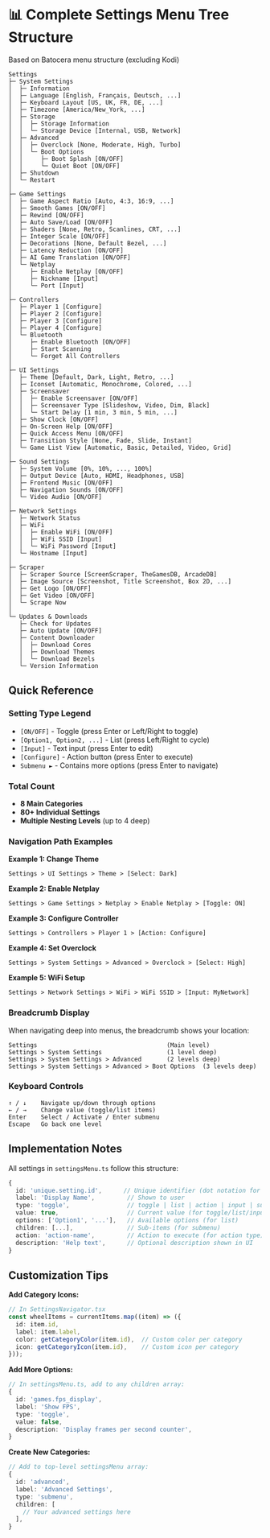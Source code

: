 # 📊 Complete Settings Menu Tree Structure

Based on Batocera menu structure (excluding Kodi)

```
Settings
├─ System Settings
│  ├─ Information
│  ├─ Language [English, Français, Deutsch, ...]
│  ├─ Keyboard Layout [US, UK, FR, DE, ...]
│  ├─ Timezone [America/New_York, ...]
│  ├─ Storage
│  │  ├─ Storage Information
│  │  └─ Storage Device [Internal, USB, Network]
│  ├─ Advanced
│  │  ├─ Overclock [None, Moderate, High, Turbo]
│  │  └─ Boot Options
│  │     ├─ Boot Splash [ON/OFF]
│  │     └─ Quiet Boot [ON/OFF]
│  ├─ Shutdown
│  └─ Restart
│
├─ Game Settings
│  ├─ Game Aspect Ratio [Auto, 4:3, 16:9, ...]
│  ├─ Smooth Games [ON/OFF]
│  ├─ Rewind [ON/OFF]
│  ├─ Auto Save/Load [ON/OFF]
│  ├─ Shaders [None, Retro, Scanlines, CRT, ...]
│  ├─ Integer Scale [ON/OFF]
│  ├─ Decorations [None, Default Bezel, ...]
│  ├─ Latency Reduction [ON/OFF]
│  ├─ AI Game Translation [ON/OFF]
│  └─ Netplay
│     ├─ Enable Netplay [ON/OFF]
│     ├─ Nickname [Input]
│     └─ Port [Input]
│
├─ Controllers
│  ├─ Player 1 [Configure]
│  ├─ Player 2 [Configure]
│  ├─ Player 3 [Configure]
│  ├─ Player 4 [Configure]
│  └─ Bluetooth
│     ├─ Enable Bluetooth [ON/OFF]
│     ├─ Start Scanning
│     └─ Forget All Controllers
│
├─ UI Settings
│  ├─ Theme [Default, Dark, Light, Retro, ...]
│  ├─ Iconset [Automatic, Monochrome, Colored, ...]
│  ├─ Screensaver
│  │  ├─ Enable Screensaver [ON/OFF]
│  │  ├─ Screensaver Type [Slideshow, Video, Dim, Black]
│  │  └─ Start Delay [1 min, 3 min, 5 min, ...]
│  ├─ Show Clock [ON/OFF]
│  ├─ On-Screen Help [ON/OFF]
│  ├─ Quick Access Menu [ON/OFF]
│  ├─ Transition Style [None, Fade, Slide, Instant]
│  └─ Game List View [Automatic, Basic, Detailed, Video, Grid]
│
├─ Sound Settings
│  ├─ System Volume [0%, 10%, ..., 100%]
│  ├─ Output Device [Auto, HDMI, Headphones, USB]
│  ├─ Frontend Music [ON/OFF]
│  ├─ Navigation Sounds [ON/OFF]
│  └─ Video Audio [ON/OFF]
│
├─ Network Settings
│  ├─ Network Status
│  ├─ WiFi
│  │  ├─ Enable WiFi [ON/OFF]
│  │  ├─ WiFi SSID [Input]
│  │  └─ WiFi Password [Input]
│  └─ Hostname [Input]
│
├─ Scraper
│  ├─ Scraper Source [ScreenScraper, TheGamesDB, ArcadeDB]
│  ├─ Image Source [Screenshot, Title Screenshot, Box 2D, ...]
│  ├─ Get Logo [ON/OFF]
│  ├─ Get Video [ON/OFF]
│  └─ Scrape Now
│
└─ Updates & Downloads
   ├─ Check for Updates
   ├─ Auto Update [ON/OFF]
   ├─ Content Downloader
   │  ├─ Download Cores
   │  ├─ Download Themes
   │  └─ Download Bezels
   └─ Version Information
```

## Quick Reference

### Setting Type Legend
- `[ON/OFF]` - Toggle (press Enter or Left/Right to toggle)
- `[Option1, Option2, ...]` - List (press Left/Right to cycle)
- `[Input]` - Text input (press Enter to edit)
- `[Configure]` - Action button (press Enter to execute)
- `Submenu ►` - Contains more options (press Enter to navigate)

### Total Count
- **8 Main Categories**
- **80+ Individual Settings**
- **Multiple Nesting Levels** (up to 4 deep)

### Navigation Path Examples

**Example 1: Change Theme**
```
Settings > UI Settings > Theme > [Select: Dark]
```

**Example 2: Enable Netplay**
```
Settings > Game Settings > Netplay > Enable Netplay > [Toggle: ON]
```

**Example 3: Configure Controller**
```
Settings > Controllers > Player 1 > [Action: Configure]
```

**Example 4: Set Overclock**
```
Settings > System Settings > Advanced > Overclock > [Select: High]
```

**Example 5: WiFi Setup**
```
Settings > Network Settings > WiFi > WiFi SSID > [Input: MyNetwork]
```

### Breadcrumb Display

When navigating deep into menus, the breadcrumb shows your location:

```
Settings                                    (Main level)
Settings > System Settings                  (1 level deep)
Settings > System Settings > Advanced       (2 levels deep)
Settings > System Settings > Advanced > Boot Options  (3 levels deep)
```

### Keyboard Controls

```
↑ / ↓    Navigate up/down through options
← / →    Change value (toggle/list items)
Enter    Select / Activate / Enter submenu
Escape   Go back one level
```

## Implementation Notes

All settings in `settingsMenu.ts` follow this structure:

```typescript
{
  id: 'unique.setting.id',      // Unique identifier (dot notation for hierarchy)
  label: 'Display Name',         // Shown to user
  type: 'toggle',                // toggle | list | action | input | submenu
  value: true,                   // Current value (for toggle/list/input)
  options: ['Option1', '...'],   // Available options (for list)
  children: [...],               // Sub-items (for submenu)
  action: 'action-name',         // Action to execute (for action type)
  description: 'Help text',      // Optional description shown in UI
}
```

## Customization Tips

**Add Category Icons:**
```typescript
// In SettingsNavigator.tsx
const wheelItems = currentItems.map((item) => ({
  id: item.id,
  label: item.label,
  color: getCategoryColor(item.id),  // Custom color per category
  icon: getCategoryIcon(item.id),    // Custom icon per category
}));
```

**Add More Options:**
```typescript
// In settingsMenu.ts, add to any children array:
{
  id: 'games.fps_display',
  label: 'Show FPS',
  type: 'toggle',
  value: false,
  description: 'Display frames per second counter',
}
```

**Create New Categories:**
```typescript
// Add to top-level settingsMenu array:
{
  id: 'advanced',
  label: 'Advanced Settings',
  type: 'submenu',
  children: [
    // Your advanced settings here
  ],
}
```
